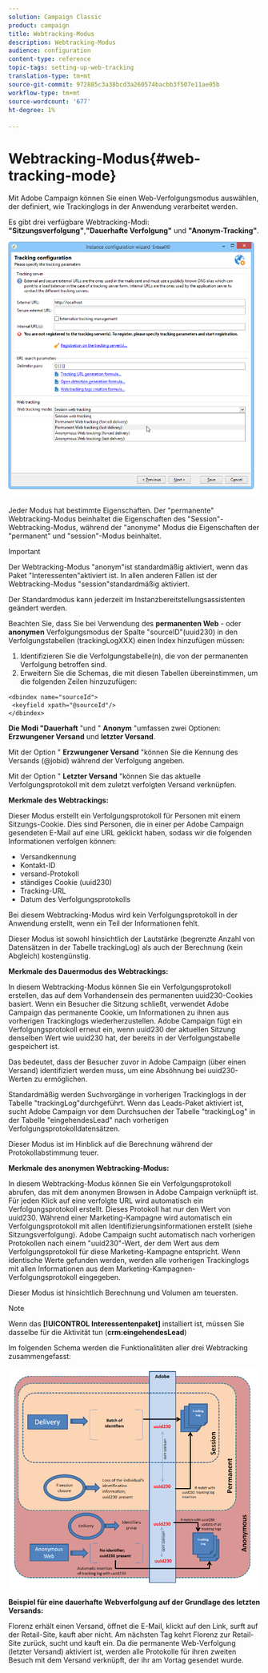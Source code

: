 ```yaml
---
solution: Campaign Classic
product: campaign
title: Webtracking-Modus
description: Webtracking-Modus
audience: configuration
content-type: reference
topic-tags: setting-up-web-tracking
translation-type: tm+mt
source-git-commit: 972885c3a38bcd3a260574bacbb3f507e11ae05b
workflow-type: tm+mt
source-wordcount: '677'
ht-degree: 1%

---
```



# Webtracking-Modus{#web-tracking-mode}

Mit Adobe Campaign können Sie einen Web-Verfolgungsmodus auswählen, der definiert, wie Trackinglogs in der Anwendung verarbeitet werden.

Es gibt drei verfügbare Webtracking-Modi: **&quot;Sitzungsverfolgung&quot;**,**&quot;Dauerhafte Verfolgung&quot;** und **&quot;Anonym-Tracking&quot;**.

![](assets/s_ncs_install_deployment_wiz_tracking_mode.png)

Jeder Modus hat bestimmte Eigenschaften. Der &quot;permanente&quot; Webtracking-Modus beinhaltet die Eigenschaften des &quot;Session&quot;-Webtracking-Modus, während der &quot;anonyme&quot; Modus die Eigenschaften der &quot;permanent&quot; und &quot;session&quot;-Modus beinhaltet.

>[!IMPORTANT]
>
>Der Webtracking-Modus &quot;anonym&quot;ist standardmäßig aktiviert, wenn das Paket &quot;Interessenten&quot;aktiviert ist. In allen anderen Fällen ist der Webtracking-Modus &quot;session&quot;standardmäßig aktiviert.
>
>Der Standardmodus kann jederzeit im Instanzbereitstellungsassistenten geändert werden.

Beachten Sie, dass Sie bei Verwendung des **permanenten Web** - oder **anonymen** Verfolgungsmodus der Spalte &quot;sourceID&quot;(uuid230) in den Verfolgungstabellen (trackingLogXXX) einen Index hinzufügen müssen:

1. Identifizieren Sie die Verfolgungstabelle(n), die von der permanenten Verfolgung betroffen sind.
1. Erweitern Sie die Schemas, die mit diesen Tabellen übereinstimmen, um die folgenden Zeilen hinzuzufügen:

```
<dbindex name="sourceId">
 <keyfield xpath="@sourceId"/>
</dbindex>
```

**Die Modi &quot;Dauerhaft** &quot;und &quot; **Anonym** &quot;umfassen zwei Optionen: **Erzwungener Versand** und **letzter Versand**.

Mit der Option &quot; **Erzwungener Versand** &quot;können Sie die Kennung des Versands (@jobid) während der Verfolgung angeben.

Mit der Option &quot; **Letzter Versand** &quot;können Sie das aktuelle Verfolgungsprotokoll mit dem zuletzt verfolgten Versand verknüpfen.

**Merkmale des Webtrackings:**

Dieser Modus erstellt ein Verfolgungsprotokoll für Personen mit einem Sitzungs-Cookie. Dies sind Personen, die in einer per Adobe Campaign gesendeten E-Mail auf eine URL geklickt haben, sodass wir die folgenden Informationen verfolgen können:

* Versandkennung
* Kontakt-ID
* versand-Protokoll
* ständiges Cookie (uuid230)
* Tracking-URL
* Datum des Verfolgungsprotokolls

Bei diesem Webtracking-Modus wird kein Verfolgungsprotokoll in der Anwendung erstellt, wenn ein Teil der Informationen fehlt.

Dieser Modus ist sowohl hinsichtlich der Lautstärke (begrenzte Anzahl von Datensätzen in der Tabelle trackingLog) als auch der Berechnung (kein Abgleich) kostengünstig.

**Merkmale des Dauermodus des Webtrackings:**

In diesem Webtracking-Modus können Sie ein Verfolgungsprotokoll erstellen, das auf dem Vorhandensein des permanenten uuid230-Cookies basiert. Wenn ein Besucher die Sitzung schließt, verwendet Adobe Campaign das permanente Cookie, um Informationen zu ihnen aus vorherigen Trackinglogs wiederherzustellen. Adobe Campaign fügt ein Verfolgungsprotokoll erneut ein, wenn uuid230 der aktuellen Sitzung denselben Wert wie uuid230 hat, der bereits in der Verfolgungstabelle gespeichert ist.

Das bedeutet, dass der Besucher zuvor in Adobe Campaign (über einen Versand) identifiziert werden muss, um eine Absöhnung bei uuid230-Werten zu ermöglichen.

Standardmäßig werden Suchvorgänge in vorherigen Trackinglogs in der Tabelle &quot;trackingLog&quot;durchgeführt. Wenn das Leads-Paket aktiviert ist, sucht Adobe Campaign vor dem Durchsuchen der Tabelle &quot;trackingLog&quot; in der Tabelle &quot;eingehendesLead&quot; nach vorherigen Verfolgungsprotokolldatensätzen.

Dieser Modus ist im Hinblick auf die Berechnung während der Protokollabstimmung teuer.

**Merkmale des anonymen Webtracking-Modus:**

In diesem Webtracking-Modus können Sie ein Verfolgungsprotokoll abrufen, das mit dem anonymen Browsen in Adobe Campaign verknüpft ist. Für jeden Klick auf eine verfolgte URL wird automatisch ein Verfolgungsprotokoll erstellt. Dieses Protokoll hat nur den Wert von uuid230. Während einer Marketing-Kampagne wird automatisch ein Verfolgungsprotokoll mit allen Identifizierungsinformationen erstellt (siehe Sitzungsverfolgung). Adobe Campaign sucht automatisch nach vorherigen Protokollen nach einem &quot;uuid230&quot;-Wert, der dem Wert aus dem Verfolgungsprotokoll für diese Marketing-Kampagne entspricht. Wenn identische Werte gefunden werden, werden alle vorherigen Trackinglogs mit allen Informationen aus dem Marketing-Kampagnen-Verfolgungsprotokoll eingegeben.

Dieser Modus ist hinsichtlich Berechnung und Volumen am teuersten.

>[!NOTE]
>
>Wenn das **[!UICONTROL Interessentenpaket]** installiert ist, müssen Sie dasselbe für die Aktivität tun (**crm:eingehendesLead**)

Im folgenden Schema werden die Funktionalitäten aller drei Webtracking zusammengefasst:

![](assets/s_ncs_install_deployment_wiz_tracking_schema_mode.png)

**Beispiel für eine dauerhafte Webverfolgung auf der Grundlage des letzten Versands:**

Florenz erhält einen Versand, öffnet die E-Mail, klickt auf den Link, surft auf der Retail-Site, kauft aber nicht. Am nächsten Tag kehrt Florenz zur Retail-Site zurück, sucht und kauft ein. Da die permanente Web-Verfolgung (letzter Versand) aktiviert ist, werden alle Protokolle für ihren zweiten Besuch mit dem Versand verknüpft, der ihr am Vortag gesendet wurde.
